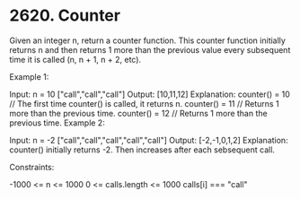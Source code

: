 # 2620. Counter

Given an integer n, return a counter function. This counter function initially returns n and then returns 1 more than the previous value every subsequent time it is called (n, n + 1, n + 2, etc).

Example 1:

Input:
n = 10
["call","call","call"]
Output: [10,11,12]
Explanation:
counter() = 10 // The first time counter() is called, it returns n.
counter() = 11 // Returns 1 more than the previous time.
counter() = 12 // Returns 1 more than the previous time.
Example 2:

Input:
n = -2
["call","call","call","call","call"]
Output: [-2,-1,0,1,2]
Explanation: counter() initially returns -2. Then increases after each sebsequent call.

Constraints:

-1000 <= n <= 1000
0 <= calls.length <= 1000
calls[i] === "call"
